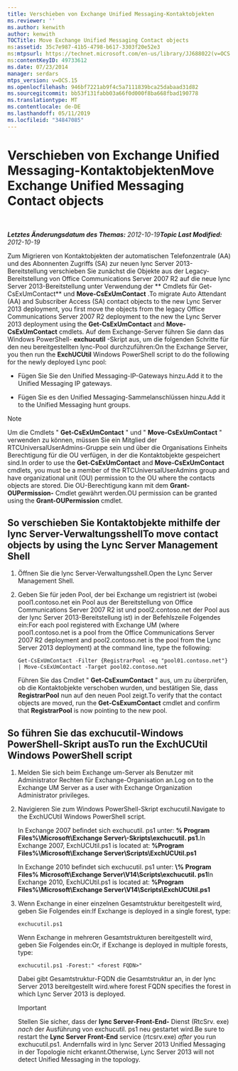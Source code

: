 ```yaml
---
title: Verschieben von Exchange Unified Messaging-Kontaktobjekten
ms.reviewer: ''
ms.author: kenwith
author: kenwith
TOCTitle: Move Exchange Unified Messaging Contact objects
ms:assetid: 35c7e987-41b5-4798-b617-3303f20e52e3
ms:mtpsurl: https://technet.microsoft.com/en-us/library/JJ688022(v=OCS.15)
ms:contentKeyID: 49733612
ms.date: 07/23/2014
manager: serdars
mtps_version: v=OCS.15
ms.openlocfilehash: 946bf7221ab9f4c5a7111839bca25dabaad31d82
ms.sourcegitcommit: bb53f131fabb03a66f0d000f8ba668fbad190778
ms.translationtype: MT
ms.contentlocale: de-DE
ms.lasthandoff: 05/11/2019
ms.locfileid: "34847085"
---
```

<div data-xmlns="http://www.w3.org/1999/xhtml">

<div class="topic" data-xmlns="http://www.w3.org/1999/xhtml" data-msxsl="urn:schemas-microsoft-com:xslt" data-cs="http://msdn.microsoft.com/en-us/">

<div data-asp="http://msdn2.microsoft.com/asp">

# <a name="move-exchange-unified-messaging-contact-objects"></a><span data-ttu-id="52aee-102">Verschieben von Exchange Unified Messaging-Kontaktobjekten</span><span class="sxs-lookup"><span data-stu-id="52aee-102">Move Exchange Unified Messaging Contact objects</span></span>

</div>

<div id="mainSection">

<div id="mainBody">

<span> </span>

<span data-ttu-id="52aee-103">_**Letztes Änderungsdatum des Themas:** 2012-10-19_</span><span class="sxs-lookup"><span data-stu-id="52aee-103">_**Topic Last Modified:** 2012-10-19_</span></span>

<span data-ttu-id="52aee-104">Zum Migrieren von Kontaktobjekten der automatischen Telefonzentrale (AA) und des Abonnenten Zugriffs (SA) zur neuen lync Server 2013-Bereitstellung verschieben Sie zunächst die Objekte aus der Legacy-Bereitstellung von Office Communications Server 2007 R2 auf die neue lync Server 2013-Bereitstellung unter Verwendung der \*\* Cmdlets für Get-CsExUmContact\*\* und **Move-CsExUmContact** .</span><span class="sxs-lookup"><span data-stu-id="52aee-104">To migrate Auto Attendant (AA) and Subscriber Access (SA) contact objects to the new Lync Server 2013 deployment, you first move the objects from the legacy Office Communications Server 2007 R2 deployment to the new the Lync Server 2013 deployment using the **Get-CsExUmContact** and **Move-CsExUmContact** cmdlets.</span></span> <span data-ttu-id="52aee-105">Auf dem Exchange-Server führen Sie dann das Windows PowerShell- **exchucutil** -Skript aus, um die folgenden Schritte für den neu bereitgestellten lync-Pool durchzuführen:</span><span class="sxs-lookup"><span data-stu-id="52aee-105">On the Exchange Server, you then run the **ExchUCUtil** Windows PowerShell script to do the following for the newly deployed Lync pool:</span></span>

  - <span data-ttu-id="52aee-106">Fügen Sie Sie den Unified Messaging-IP-Gateways hinzu.</span><span class="sxs-lookup"><span data-stu-id="52aee-106">Add it to the Unified Messaging IP gateways.</span></span>

  - <span data-ttu-id="52aee-107">Fügen Sie es den Unified Messaging-Sammelanschlüssen hinzu.</span><span class="sxs-lookup"><span data-stu-id="52aee-107">Add it to the Unified Messaging hunt groups.</span></span>

<div>


> [!NOTE]  
> <span data-ttu-id="52aee-108">Um die Cmdlets " <STRONG>Get-CsExUmContact</STRONG> " und " <STRONG>Move-CsExUmContact</STRONG> " verwenden zu können, müssen Sie ein Mitglied der RTCUniversalUserAdmins-Gruppe sein und über die Organisations Einheits Berechtigung für die OU verfügen, in der die Kontaktobjekte gespeichert sind.</span><span class="sxs-lookup"><span data-stu-id="52aee-108">In order to use the <STRONG>Get-CsExUmContact</STRONG> and <STRONG>Move-CsExUmContact</STRONG> cmdlets, you must be a member of the RTCUniversalUserAdmins group and have organizational unit (OU) permission to the OU where the contacts objects are stored.</span></span> <span data-ttu-id="52aee-109">Die OU-Berechtigung kann mit dem <STRONG>Grant-OUPermission-</STRONG> Cmdlet gewährt werden.</span><span class="sxs-lookup"><span data-stu-id="52aee-109">OU permission can be granted using the <STRONG>Grant-OUPermission</STRONG> cmdlet.</span></span>



</div>

<div>

## <a name="to-move-contact-objects-by-using-the-lync-server-management-shell"></a><span data-ttu-id="52aee-110">So verschieben Sie Kontaktobjekte mithilfe der lync Server-Verwaltungsshell</span><span class="sxs-lookup"><span data-stu-id="52aee-110">To move contact objects by using the Lync Server Management Shell</span></span>

1.  <span data-ttu-id="52aee-111">Öffnen Sie die lync Server-Verwaltungsshell.</span><span class="sxs-lookup"><span data-stu-id="52aee-111">Open the Lync Server Management Shell.</span></span>

2.  <span data-ttu-id="52aee-112">Geben Sie für jeden Pool, der bei Exchange um registriert ist (wobei pool1.contoso.net ein Pool aus der Bereitstellung von Office Communications Server 2007 R2 ist und pool2.contoso.net der Pool aus der lync Server 2013-Bereitstellung ist) in der Befehlszeile Folgendes ein:</span><span class="sxs-lookup"><span data-stu-id="52aee-112">For each pool registered with Exchange UM (where pool1.contoso.net is a pool from the Office Communications Server 2007 R2 deployment and pool2.contoso.net is the pool from the Lync Server 2013 deployment) at the command line, type the following:</span></span>
    
        Get-CsExUmContact -Filter {RegistrarPool -eq "pool01.contoso.net"} | Move-CsExUmContact -Target pool02.contoso.net
    
    <span data-ttu-id="52aee-113">Führen Sie das Cmdlet " **Get-CsExumContact** " aus, um zu überprüfen, ob die Kontaktobjekte verschoben wurden, und bestätigen Sie, dass **RegistrarPool** nun auf den neuen Pool zeigt.</span><span class="sxs-lookup"><span data-stu-id="52aee-113">To verify that the contact objects are moved, run the **Get-CsExumContact** cmdlet and confirm that **RegistrarPool** is now pointing to the new pool.</span></span>

</div>

<div>

## <a name="to-run-the-exchucutil-windows-powershell-script"></a><span data-ttu-id="52aee-114">So führen Sie das exchucutil-Windows PowerShell-Skript aus</span><span class="sxs-lookup"><span data-stu-id="52aee-114">To run the ExchUCUtil Windows PowerShell script</span></span>

1.  <span data-ttu-id="52aee-115">Melden Sie sich beim Exchange um-Server als Benutzer mit Administrator Rechten für Exchange-Organisation an.</span><span class="sxs-lookup"><span data-stu-id="52aee-115">Log on to the Exchange UM Server as a user with Exchange Organization Administrator privileges.</span></span>

2.  <span data-ttu-id="52aee-116">Navigieren Sie zum Windows PowerShell-Skript exchucutil.</span><span class="sxs-lookup"><span data-stu-id="52aee-116">Navigate to the ExchUCUtil Windows PowerShell script.</span></span>
    
    <span data-ttu-id="52aee-117">In Exchange 2007 befindet sich exchucutil. ps1 unter: **% Program Files%\\Microsoft\\Exchange Server\\-Skripts\\exchucutil. ps1.**</span><span class="sxs-lookup"><span data-stu-id="52aee-117">In Exchange 2007, ExchUCUtil.ps1 is located at: **%Program Files%\\Microsoft\\Exchange Server\\Scripts\\ExchUCUtil.ps1**</span></span>
    
    <span data-ttu-id="52aee-118">In Exchange 2010 befindet sich exchucutil. ps1 unter: **\\% Program Files% Microsoft\\Exchange Server\\V14\\Scripts\\exchucutil. ps1**</span><span class="sxs-lookup"><span data-stu-id="52aee-118">In Exchange 2010, ExchUCUtil.ps1 is located at: **%Program Files%\\Microsoft\\Exchange Server\\V14\\Scripts\\ExchUCUtil.ps1**</span></span>

3.  <span data-ttu-id="52aee-119">Wenn Exchange in einer einzelnen Gesamtstruktur bereitgestellt wird, geben Sie Folgendes ein:</span><span class="sxs-lookup"><span data-stu-id="52aee-119">If Exchange is deployed in a single forest, type:</span></span>
    
        exchucutil.ps1
    
    <span data-ttu-id="52aee-120">Wenn Exchange in mehreren Gesamtstrukturen bereitgestellt wird, geben Sie Folgendes ein:</span><span class="sxs-lookup"><span data-stu-id="52aee-120">Or, if Exchange is deployed in multiple forests, type:</span></span>
    
        exchucutil.ps1 -Forest:" <forest FQDN>"
    
    <span data-ttu-id="52aee-121">Dabei gibt Gesamtstruktur-FQDN die Gesamtstruktur an, in der lync Server 2013 bereitgestellt wird.</span><span class="sxs-lookup"><span data-stu-id="52aee-121">where forest FQDN specifies the forest in which Lync Server 2013 is deployed.</span></span>
    
    <div>
    

    > [!IMPORTANT]  
    > <span data-ttu-id="52aee-122">Stellen Sie sicher, dass der <STRONG>lync Server-Front-End-</STRONG> Dienst (RtcSrv. exe) <EM>nach</EM> der Ausführung von exchucutil. ps1 neu gestartet wird.</span><span class="sxs-lookup"><span data-stu-id="52aee-122">Be sure to restart the <STRONG>Lync Server Front-End</STRONG> service (rtcsrv.exe) <EM>after</EM> you run exchucutil.ps1.</span></span> <span data-ttu-id="52aee-123">Andernfalls wird in lync Server 2013 Unified Messaging in der Topologie nicht erkannt.</span><span class="sxs-lookup"><span data-stu-id="52aee-123">Otherwise, Lync Server 2013 will not detect Unified Messaging in the topology.</span></span>

    
    </div>

</div>

</div>

<span> </span>

</div>

</div>

</div>

